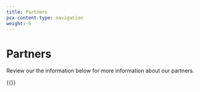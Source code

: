 ```yaml
---
title: Partners
pcx-content-type: navigation
weight: 6
---
```


# Partners

Review our the information below for more information about our partners.

{{<directory-listing>}}
